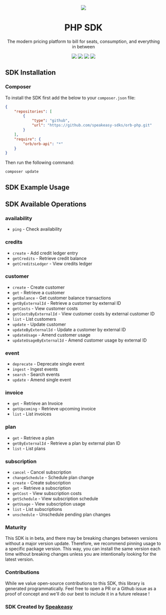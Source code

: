 <div align="center">
    <picture>
        <source srcset="https://user-images.githubusercontent.com/6267663/229776363-b219eaec-e1aa-4192-9123-d8a8e0ab997d.svg" media="(prefers-color-scheme: dark)">
        <img src="https://user-images.githubusercontent.com/6267663/229776275-b670d564-fc2e-4843-b061-adf230737e3f.svg">
    </picture>
    <h1>PHP SDK</h1>
   <p>The modern pricing platform to bill for seats, consumption, and everything in between</p>
   <a href="https://docs.withorb.com/docs/orb-docs/overview"><img src="https://img.shields.io/static/v1?label=Docs&message=API Ref&color=5444e4&style=for-the-badge" /></a>
   <a href="https://github.com/speakeasy-sdks/orb-php/actions"><img src="https://img.shields.io/github/actions/workflow/status/speakeasy-sdks/orb-php/speakeasy_sdk_generation.yml?style=for-the-badge" /></a>
  <a href="https://opensource.org/licenses/MIT"><img src="https://img.shields.io/badge/License-MIT-blue.svg?style=for-the-badge" /></a>
  <a href="https://github.com/speakeasy-sdks/orb-php/releases"><img src="https://img.shields.io/github/v/release/speakeasy-sdks/orb-php?sort=semver&style=for-the-badge" /></a>
</div>

<!-- Start SDK Installation -->
## SDK Installation


### Composer

To install the SDK first add the below to your `composer.json` file:

```json
{
    "repositories": [
        {
            "type": "github",
            "url": "https://github.com/speakeasy-sdks/orb-php.git"
        }
    ],
    "require": {
        "orb/orb-api": "*"
    }
}
```

Then run the following command:

```bash
composer update
```
<!-- End SDK Installation -->

## SDK Example Usage
<!-- Start SDK Example Usage -->

<!-- End SDK Example Usage -->

<!-- Start SDK Available Operations -->
## SDK Available Operations


### availability

* `ping` - Check availability

### credits

* `create` - Add credit ledger entry
* `getCredits` - Retrieve credit balance
* `getCreditsLedger` - View credits ledger

### customer

* `create` - Create customer
* `get` - Retrieve a customer
* `getBalance` - Get customer balance transactions
* `getByExternalId` - Retrieve a customer by external ID
* `getCosts` - View customer costs
* `getCostsByExternalId` - View customer costs by external customer ID
* `list` - List customers
* `update` - Update customer
* `updateByExternalId` - Update a customer by external ID
* `updateUsage` - Amend customer usage
* `updateUsageByExternalId` - Amend customer usage by external ID

### event

* `deprecate` - Deprecate single event
* `ingest` - Ingest events
* `search` - Search events
* `update` - Amend single event

### invoice

* `get` - Retrieve an Invoice
* `getUpcoming` - Retrieve upcoming invoice
* `list` - List invoices

### plan

* `get` - Retrieve a plan
* `getByExternalId` - Retrieve a plan by external plan ID
* `list` - List plans

### subscription

* `cancel` - Cancel subscription
* `changeSchedule` - Schedule plan change
* `create` - Create subscription
* `get` - Retrieve a subscription
* `getCost` - View subscription costs
* `getSchedule` - View subscription schedule
* `getUsage` - View subscription usage
* `list` - List subscriptions
* `unschedule` - Unschedule pending plan changes
<!-- End SDK Available Operations -->

### Maturity

This SDK is in beta, and there may be breaking changes between versions without a major version update. Therefore, we recommend pinning usage
to a specific package version. This way, you can install the same version each time without breaking changes unless you are intentionally
looking for the latest version.

### Contributions

While we value open-source contributions to this SDK, this library is generated programmatically.
Feel free to open a PR or a Github issue as a proof of concept and we'll do our best to include it in a future release !

### SDK Created by [Speakeasy](https://docs.speakeasyapi.dev/docs/using-speakeasy/client-sdks)
